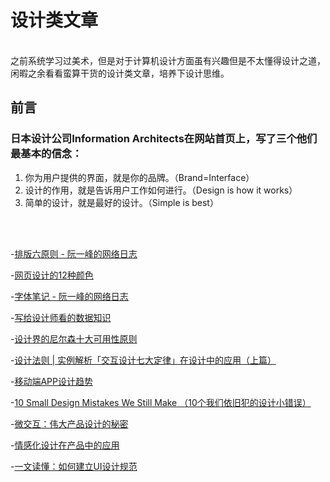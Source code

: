 # 设计类文章
<br/>
之前系统学习过美术，但是对于计算机设计方面虽有兴趣但是不太懂得设计之道，闲暇之余看看蛮算干货的设计类文章，培养下设计思维。

## 前言
### 日本设计公司Information Architects在网站首页上，写了三个他们最基本的信念：
1. 你为用户提供的界面，就是你的品牌。（Brand=Interface）
2. 设计的作用，就是告诉用户工作如何进行。（Design is how it works）
3. 简单的设计，就是最好的设计。（Simple is best）

<br/>
<br/>

-[排版六原则 - 阮一峰的网络日志](http://www.ruanyifeng.com/blog/2010/10/six_principles_of_layout_design.html)
<br/>

-[网页设计的12种颜色](http://www.ruanyifeng.com/blog/2010/09/12_colors_used_in_web_design.html)
<br/>

-[字体笔记 - 阮一峰的网络日志](http://www.ruanyifeng.com/blog/2008/06/typography_notes.html)
<br/>

-[写给设计师看的数据知识](http://dwz.cn/Gbj3Ai9c)
<br/>

-[设计界的尼尔森十大可用性原则](http://dwz.cn/jipoCdPb)
<br/>

-[设计法则 | 实例解析「交互设计七大定律」在设计中的应用（上篇）](http://coffee.pmcaff.com/article/13715)
<br/>

-[移动端APP设计趋势](http://coffee.pmcaff.com/article/1070722874697856/pmcaff?utm_source=search)
<br/>

-[10 Small Design Mistakes We Still Make （10个我们依旧犯的设计小错误）](https://www.alexi2015.top/?id=76)
<br/>

-[微交互：伟大产品设计的秘密](https://www.alexi2015.top/?id=75)
<br/>

-[情感化设计在产品中的应用](https://zhuanlan.zhihu.com/p/43860100)
<br/>

-[一文读懂：如何建立UI设计规范](https://coffee.pmcaff.com/article/1624452109122688/pmcaff?utm_source=forum&from=selection)
<br/>



